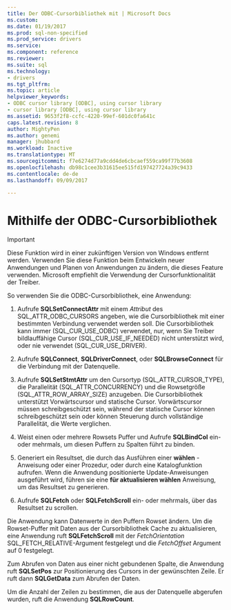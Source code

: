 ```yaml
---
title: Der ODBC-Cursorbibliothek mit | Microsoft Docs
ms.custom: 
ms.date: 01/19/2017
ms.prod: sql-non-specified
ms.prod_service: drivers
ms.service: 
ms.component: reference
ms.reviewer: 
ms.suite: sql
ms.technology:
- drivers
ms.tgt_pltfrm: 
ms.topic: article
helpviewer_keywords:
- ODBC cursor library [ODBC], using cursor library
- cursor library [ODBC], using cursor library
ms.assetid: 9653f2f8-ccfc-4220-99ef-601dc0fa641c
caps.latest.revision: 8
author: MightyPen
ms.author: genemi
manager: jhubbard
ms.workload: Inactive
ms.translationtype: MT
ms.sourcegitcommit: f7e6274d77a9cdd4de6cbcaef559ca99f77b3608
ms.openlocfilehash: db98c1cee3b31615ee515fd197427724a39c9433
ms.contentlocale: de-de
ms.lasthandoff: 09/09/2017

---
```

# <a name="using-the-odbc-cursor-library"></a>Mithilfe der ODBC-Cursorbibliothek
> [!IMPORTANT]  
>  Diese Funktion wird in einer zukünftigen Version von Windows entfernt werden. Verwenden Sie diese Funktion beim Entwickeln neuer Anwendungen und Planen von Anwendungen zu ändern, die dieses Feature verwenden. Microsoft empfiehlt die Verwendung der Cursorfunktionalität der Treiber.  
  
 So verwenden Sie die ODBC-Cursorbibliothek, eine Anwendung:  
  
1.  Aufrufe **SQLSetConnectAttr** mit einem *Attribut* des SQL_ATTR_ODBC_CURSORS angeben, wie die Cursorbibliothek mit einer bestimmten Verbindung verwendet werden soll. Die Cursorbibliothek kann immer (SQL_CUR_USE_ODBC) verwendet, nur, wenn Sie Treiber bildlauffähige Cursor (SQL_CUR_USE_IF_NEEDED) nicht unterstützt wird, oder nie verwendet (SQL_CUR_USE_DRIVER).  
  
2.  Aufrufe **SQLConnect**, **SQLDriverConnect**, oder **SQLBrowseConnect** für die Verbindung mit der Datenquelle.  
  
3.  Aufrufe **SQLSetStmtAttr** um den Cursortyp (SQL_ATTR_CURSOR_TYPE), die Parallelität (SQL_ATTR_CONCURRENCY) und die Rowsetgröße (SQL_ATTR_ROW_ARRAY_SIZE) anzugeben. Die Cursorbibliothek unterstützt Vorwärtscursor und statische Cursor. Vorwärtscursor müssen schreibgeschützt sein, während der statische Cursor können schreibgeschützt sein oder können Steuerung durch vollständige Parallelität, die Werte verglichen.  
  
4.  Weist einen oder mehrere Rowsets Puffer und Aufrufe **SQLBindCol** ein- oder mehrmals, um diesen Puffern zu Spalten führt zu binden.  
  
5.  Generiert ein Resultset, die durch das Ausführen einer **wählen** -Anweisung oder einer Prozedur, oder durch eine Katalogfunktion aufrufen. Wenn die Anwendung positionierte Update-Anweisungen ausgeführt wird, führen sie eine **für aktualisieren wählen** Anweisung, um das Resultset zu generieren.  
  
6.  Aufrufe **SQLFetch** oder **SQLFetchScroll** ein- oder mehrmals, über das Resultset zu scrollen.  
  
 Die Anwendung kann Datenwerte in den Puffern Rowset ändern. Um die Rowset-Puffer mit Daten aus der Cursorbibliothek Cache zu aktualisieren, eine Anwendung ruft **SQLFetchScroll** mit der *FetchOrientation* SQL_FETCH_RELATIVE-Argument festgelegt und die  *FetchOffset* Argument auf 0 festgelegt.  
  
 Zum Abrufen von Daten aus einer nicht gebundenen Spalte, die Anwendung ruft **SQLSetPos** zur Positionierung des Cursors in der gewünschten Zeile. Er ruft dann **SQLGetData** zum Abrufen der Daten.  
  
 Um die Anzahl der Zeilen zu bestimmen, die aus der Datenquelle abgerufen wurden, ruft die Anwendung **SQLRowCount**.

